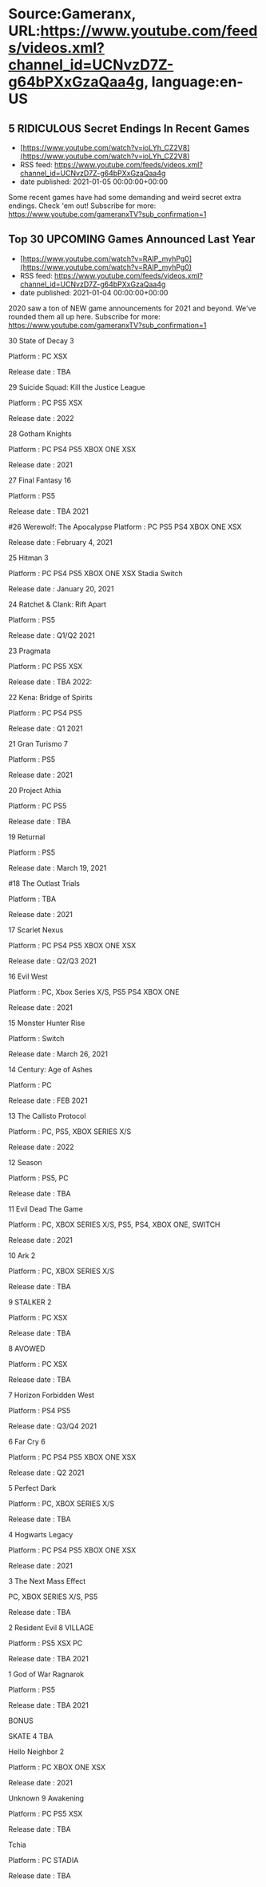# Source:Gameranx, URL:https://www.youtube.com/feeds/videos.xml?channel_id=UCNvzD7Z-g64bPXxGzaQaa4g, language:en-US

## 5 RIDICULOUS Secret Endings In Recent Games
 - [https://www.youtube.com/watch?v=ioLYh_CZ2V8](https://www.youtube.com/watch?v=ioLYh_CZ2V8)
 - RSS feed: https://www.youtube.com/feeds/videos.xml?channel_id=UCNvzD7Z-g64bPXxGzaQaa4g
 - date published: 2021-01-05 00:00:00+00:00

Some recent games have had some demanding and weird secret extra endings. Check 'em out!
Subscribe for more: https://www.youtube.com/gameranxTV?sub_confirmation=1

## Top 30 UPCOMING Games Announced Last Year
 - [https://www.youtube.com/watch?v=RAIP_myhPg0](https://www.youtube.com/watch?v=RAIP_myhPg0)
 - RSS feed: https://www.youtube.com/feeds/videos.xml?channel_id=UCNvzD7Z-g64bPXxGzaQaa4g
 - date published: 2021-01-04 00:00:00+00:00

2020 saw a ton of NEW game announcements for 2021 and beyond. We've rounded them all up here.
Subscribe for more: https://www.youtube.com/gameranxTV?sub_confirmation=1

30 State of Decay 3

Platform : PC XSX

Release date : TBA


29 Suicide Squad: Kill the Justice League

Platform : PC PS5 XSX

Release date : 2022


28 Gotham Knights

Platform : PC PS4 PS5 XBOX ONE XSX

Release date : 2021


27 Final Fantasy 16

Platform : PS5

Release date : TBA 2021



#26 Werewolf: The Apocalypse
Platform : PC PS5 PS4 XBOX ONE XSX

Release date : February 4, 2021


25 Hitman 3

Platform : PC PS4 PS5 XBOX ONE XSX Stadia Switch

Release date : January 20, 2021


24 Ratchet & Clank: Rift Apart

Platform : PS5

Release date : Q1/Q2 2021


23 Pragmata

Platform : PC PS5 XSX

Release date : TBA 2022:


22 Kena: Bridge of Spirits

Platform : PC PS4 PS5

Release date : Q1 2021


21 Gran Turismo 7

Platform : PS5

Release date : 2021


20 Project Athia

Platform : PC PS5 

Release date : TBA 


19 Returnal

Platform : PS5

Release date : March 19, 2021



#18 The Outlast Trials

Platform : TBA 

Release date : 2021


17 Scarlet Nexus

Platform : PC PS4 PS5 XBOX ONE XSX

Release date : Q2/Q3 2021


16 Evil West

Platform : PC, Xbox Series X/S, PS5 PS4 XBOX ONE

Release date : 2021


15 Monster Hunter Rise

Platform : Switch

Release date : March 26, 2021


14 Century: Age of Ashes

Platform : PC

Release date : FEB 2021


13 The Callisto Protocol

Platform : PC, PS5, XBOX SERIES X/S

Release date : 2022


12 Season

Platform : PS5, PC

Release date : TBA


11 Evil Dead The Game

Platform : PC, XBOX SERIES X/S, PS5, PS4, XBOX ONE, SWITCH

Release date : 2021


10  Ark 2

Platform : PC, XBOX SERIES X/S

Release date : TBA





9 STALKER 2

Platform : PC XSX

Release date : TBA


8 AVOWED

Platform : PC XSX

Release date : TBA


7 Horizon Forbidden West

Platform : PS4 PS5

Release date : Q3/Q4 2021


6 Far Cry 6

Platform : PC PS4 PS5 XBOX ONE XSX

Release date : Q2 2021


5 Perfect Dark

Platform : PC, XBOX SERIES X/S

Release date : TBA


4 Hogwarts Legacy

Platform : PC PS4 PS5 XBOX ONE XSX

Release date : 2021


3 The Next Mass Effect

PC, XBOX SERIES X/S, PS5

Release date : TBA


2 Resident Evil 8 VILLAGE 

Platform : PS5 XSX PC

Release date : TBA 2021


1 God of War Ragnarok

Platform : PS5

Release date : TBA 2021


BONUS

SKATE 4
TBA


Hello Neighbor 2

Platform : PC XBOX ONE XSX

Release date : 2021


Unknown 9 Awakening

Platform : PC PS5 XSX

Release date : TBA


Tchia

Platform : PC STADIA

Release date : TBA

